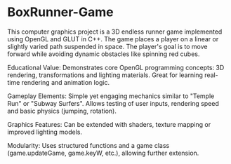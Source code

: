 # BoxRunner-Game
This computer graphics project is a 3D endless runner game implemented using OpenGL and GLUT in C++. The game places a player on a linear or slightly varied path suspended in space. The player's goal is to move forward while avoiding dynamic obstacles like spinning red cubes.

Educational Value: 
Demonstrates core OpenGL programming concepts: 3D rendering, transformations and lighting materials. Great for learning real-time rendering and animation logic.

Gameplay Elements: 
Simple yet engaging mechanics similar to "Temple Run" or "Subway Surfers". Allows testing of user inputs, rendering speed and basic physics (jumping, rotation).

Graphics Features: 
Can be extended with shaders, texture mapping or improved lighting models.

Modularity: 
Uses structured functions and a game class (game.updateGame, game.keyW, etc.), allowing further extension.
